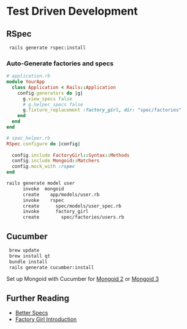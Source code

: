 # Test Driven Development


## RSpec

```bash
 rails generate rspec:install
```

### Auto-Generate factories and specs

```ruby
# application.rb
module YourApp
  class Application < Rails::Application
    config.generators do |g|
      g.view_specs false
      # g.helper_specs false
      g.fixture_replacement :factory_girl, dir: "spec/factories"
    end
  end
end
```

```ruby
# spec_helper.rb
RSpec.configure do |config|
  
  config.include FactoryGirl::Syntax::Methods
  config.include Mongoid::Matchers
  config.mock_with :rspec
end
```

```bash
rails generate model user
      invoke  mongoid
      create    app/models/user.rb
      invoke    rspec
      create      spec/models/user_spec.rb
      invoke      factory_girl
      create        spec/factories/users.rb
```



## Cucumber

```bash
 brew update
 brew install qt
 bundle install
 rails generate cucumber:install
```

Set up Mongoid with Cucumber for [Mongoid 2][cukemongoid2] or [Mongoid 3][cukemongoid3]


## Further Reading

* [Better Specs](http://betterspecs.org)
* [Factory Girl Introduction](https://github.com/thoughtbot/factory_girl/blob/master/GETTING_STARTED.md)


[cukemongoid3]: http://adventuresincoding.com/2012/05/how-to-configure-cucumber-and-rspec-to-work-with-mongoid-30
[cukemongoid2]: http://adventuresincoding.com/2010/07/how-to-configure-cucumber-and-rspec-to-work-with-mongoid/
